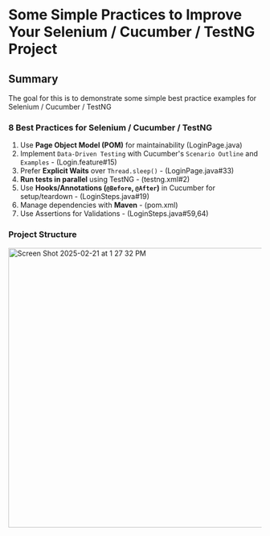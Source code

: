 # Some Simple Practices to Improve Your Selenium / Cucumber / TestNG Project

## Summary
The goal for this is to demonstrate some simple best practice examples for Selenium / Cucumber / TestNG

### **8 Best Practices for Selenium / Cucumber / TestNG**
1. Use **Page Object Model (POM)** for maintainability (LoginPage.java)
2. Implement `Data-Driven Testing` with Cucumber's `Scenario Outline` and `Examples` - (Login.feature#15)
3. Prefer **Explicit Waits** over `Thread.sleep()` - (LoginPage.java#33)
4. **Run tests in parallel** using TestNG - (testng.xml#2)
5. Use **Hooks/Annotations (`@Before`, `@After`)** in Cucumber for setup/teardown - (LoginSteps.java#19)
6. Manage dependencies with **Maven** - (pom.xml)
7. Use Assertions for Validations - (LoginSteps.java#59,64)

### Project Structure
<img width="555" alt="Screen Shot 2025-02-21 at 1 27 32 PM" src="https://github.com/user-attachments/assets/df5558b7-80e2-43f3-9379-961c9d07583b" />

